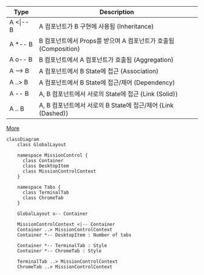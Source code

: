| Type      | Description                                                     |
| --------- | --------------------------------------------------------------- |
| A <\|-- B | A 컴포넌트가 B 구현에 사용됨 (Inheritance)                      |
| A \*-- B  | B 컴포넌트에서 Props를 받으며 A 컴포넌트가 호출됨 (Composition) |
| A o-- B   | B 컴포넌트에서 A 컴포넌트가 호출됨 (Aggregation)                |
| A --> B   | A 컴포넌트에서 B State에 접근 (Association)                     |
| A ..> B   | A 컴포넌트에서 B State에 접근/제어 (Dependency)                 |
| A -- B    | A, B 컴포넌트에서 서로의 State에 접근 {Link (Solid)}            |
| A .. B    | A, B 컴포넌트에서 서로의 B State에 접근/제어 {Link (Dashed)}    |

[More](https://github.com/syi0808/WhoAmI/blob/main/class-diagram.md)

```mermaid
classDiagram
    class GlobalLayout

    namespace MissionControl {
      class Container
      class DesktopItem
      class MissionControlContext
    }

    namespace Tabs {
      class TerminalTab
      class ChromeTab
    }

    GlobalLayout o-- Container

    MissionControlContext <|-- Container
    Container ..> MissionControlContext
    Container *-- DesktopItem : Number of tabs

    Container *-- TerminalTab : Style
    Container *-- ChromeTab : Style

    TerminalTab ..> MissionControlContext
    ChromeTab ..> MissionControlContext
```
